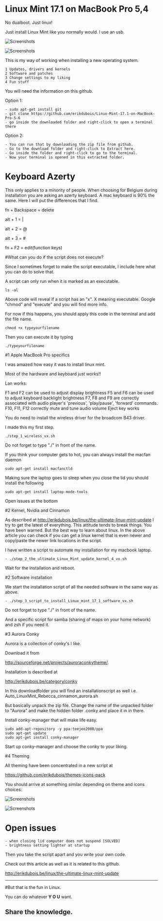 # Linux Mint 17.1 on MacBook Pro 5,4

No dualboot. Just linux!

Just install Linux Mint like you normally would. I use an usb.

![Screenshots](http://erikdubois.be/wp-content/uploads/2015/05/linuxmint17_1onmacbook1.jpg)


![Screenshots](http://erikdubois.be/wp-content/uploads/2015/02/pimp_linux_mint.jpg)


This is my way of working when installing a new operating system.

	1 Updates, drivers and kernels
	2 Software and patches
	3 Change settings to my liking
	4 Fun stuff

You will need the information on this github.

Option 1:

	- sudo apt-get install git
	- git clone https://github.com/erikdubois/Linux-Mint-17.1-on-MacBook-Pro-5-6
	- go inside the downloaded folder and right-click to open a terminal there

Option 2:

	- You can run that by downloading the zip file from github. 
	- Go to the download folder and right-click to Extract here.
	- Go inside the folder and right-click to go to the terminal.
	- Now your terminal is opened in this extracted folder.

# Keyboard Azerty

This only applies to a minority of people. When choosing for Belgium during installation you are asking an azerty keyboard.
A mac keyboard is 90% the same. Here I will put the differences that I find.

fn + Backspace 	=	delete

alt + 1		=		|

alt + 2		=		@

alt + 3		=		#

fn + F2		=		edit(function keys)



#What can you do if the script does not execute?

Since I sometimes forget to make the script executable, I include here what you can do to solve that.

A script can only run when it is marked as an executable.

	ls -al 

Above code will reveal if a script has an "x". X meaning executable.
Google "chmod" and "execute" and you will find more info.

For now if this happens, you should apply this code in the terminal and add the file name.

	chmod +x typeyourfilename

Then you can execute it by typing

	./typeyourfilename




#1 Apple MacBook Pro specifics

I was amazed how easy it was to install linux mint.

Most of the hardware and keyboard just works!!

Lan works.

F1 and F2 can be used to adjust display brightness
F5 and F6 can be used to adjust keyboard backlight brightness
F7, F8 and F9 are correctly associated with audio player's 'previous', 'play/pause', 'forward' commands.
F10, F11, F12 correctly mute and tune audio volume
Eject key works 


You do need to install the wireless driver for the broadcom B43 driver.

I made this my first step.

	./step_1_wireless_vx.sh

Do not forget to type "./" in front of the name.

If you think your computer gets to hot, you can always install the macfan daemon

	sudo apt-get install macfanctld

Making sure the laptop goes to sleep when you close the lid you should install the following

	sudo apt-get install laptop-mode-tools


Open issues at the bottom


#2 Kernel, Nvidia and Cinnamon

As described at http://erikdubois.be/linux/the-ultimate-linux-mint-update I try to get the latest of everything. This attitude tends to break things. You have been warned. But the best way to learn about linux.
In the above article you can check if you can get a linux kernel that is even newer and copy/paste the newer link locations in the script.

I have written a script to automate my installation for my macbook laptop.


	- ./step_2_the_ultimate_Linux_Mint_update_kernel_4_vx.sh


Wait for the installation and reboot.


#2 Software installation

We start the installation script of all the needed software in the same way as above. 

	- ./step_3_script_to_install_Linux_mint_17_1_software_vx.sh

Do not forget to type "./" in front of the name.


And a specific script for samba  (sharing of maps on your home network) and zsh if you need it.


#3 Aurora Conky
	

Aurora is a collection of conky's I like. 

Download it from 

http://sourceforge.net/projects/auroraconkytheme/.

Installation is described at 

http://erikdubois.be/category/conky

In this downloadfolder you will find an installationscript as well i.e. Auto_LinuxMint_Rebecca_cinnamon_aurora.sh


But basically unpack the zip file. Change the name of the unpacked folder to "Aurora" and make the hidden folder .conky and place it in in there.

Install conky-manager that will make life easy.

	sudo add-apt-repository -y ppa:teejee2008/ppa
	sudo apt-get update
	sudo apt-get install conky-manager

Start up conky-manager and choose the conky to your liking.


#4 Theming

All theming have been concentrated in a new script at

https://github.com/erikdubois/themes-icons-pack


You should arrive at something similar depending on theme and icons choices: 

![Screenshots](http://erikdubois.be/wp-content/uploads/2015/05/linuxmint17_1onmacbook22.jpg)


![Screenshots](http://erikdubois.be/wp-content/uploads/2015/02/pimp_linux_mint.jpg)


# Open issues

	- when closing lid computer does not suspend [SOLVED]
	- brightness setting lighter at startup


Then you take the script apart and you write your own code.

Check out this article as well as it is related to this github.

http://erikdubois.be/linux/the-ultimate-linux-mint-update

------------------------------------
#But that is the fun in Linux.

You can do whatever <b>Y O U</b> want.

Share the knowledge.
------------------------------------



